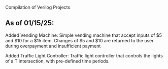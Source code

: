 Compilation of Verilog Projects

As of 01/15/25:
--------------------------------------------------------------------------------------------------------------------------------------------------------------------------------------------
Added Vending Machine: Simple vending machine that accept inputs of $5 and $10 for a $15 item.  Changes of $5 and $10 are returned to the user during overpayment and insufficient payment

Added Traffic Light Controller: Traffic light controller that controls the lights of a T intersection, with pre-defined time
periods.  
